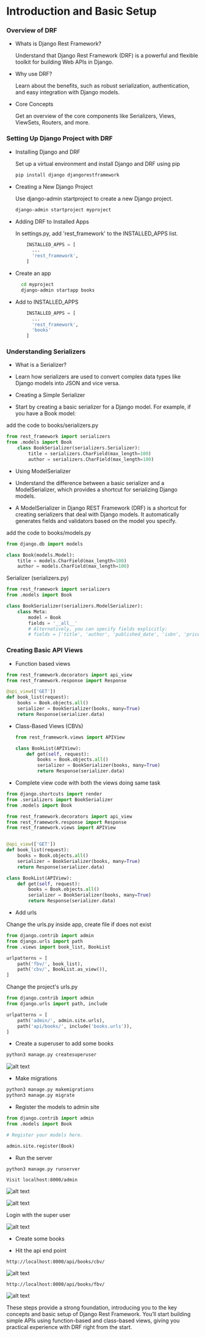 # Introduction and Basic Setup

### Overview of DRF

- Whats is Django Rest Framework?

  Understand that Django Rest Framework (DRF) is a powerful and flexible toolkit for building Web APIs in Django.

- Why use DRF?

  Learn about the benefits, such as robust serialization, authentication, and easy integration with Django models.

- Core Concepts

  Get an overview of the core components like Serializers, Views, ViewSets, Routers, and more.

### Setting Up Django Project with DRF

- Installing Django and DRF

  Set up a virtual environment and install Django and DRF using pip

  ```bash
  pip install django djangorestframework
  ```

- Creating a New Django Project

  Use django-admin startproject to create a new Django project.

  ```bash
  django-admin startproject myproject
  ```

- Adding DRF to Installed Apps

  In settings.py, add 'rest_framework' to the INSTALLED_APPS list.

  ```python
      INSTALLED_APPS = [
        ...
        'rest_framework',
      ]
  ```

- Create an app

  ```bash
    cd myproject
    django-admin startapp books
  ```

- Add to INSTALLED_APPS

  ```python
      INSTALLED_APPS = [
        ...
        'rest_framework',
        'books'
      ]
  ```

### Understanding Serializers

- What is a Serializer?

- Learn how serializers are used to convert complex data types like Django models into JSON and vice versa.

- Creating a Simple Serializer

- Start by creating a basic serializer for a Django model. For example, if you have a Book model:

add the code to books/serializers.py

```python
from rest_framework import serializers
from .models import Book
    class BookSerializer(serializers.Serializer):
        title = serializers.CharField(max_length=100)
        author = serializers.CharField(max_length=100)
```

- Using ModelSerializer

- Understand the difference between a basic serializer and a ModelSerializer, which provides a shortcut for serializing Django models.

- A ModelSerializer in Django REST Framework (DRF) is a shortcut for creating serializers that deal with Django models. It automatically generates fields and validators based on the model you specify.

add the code to books/models.py

```python
from django.db import models

class Book(models.Model):
    title = models.CharField(max_length=100)
    author = models.CharField(max_length=100)

```

Serializer (serializers.py)

```python
from rest_framework import serializers
from .models import Book

class BookSerializer(serializers.ModelSerializer):
    class Meta:
        model = Book
        fields = '__all__'
        # Alternatively, you can specify fields explicitly:
        # fields = ['title', 'author', 'published_date', 'isbn', 'price']
```

### Creating Basic API Views

- Function based views

```python
from rest_framework.decorators import api_view
from rest_framework.response import Response

@api_view(['GET'])
def book_list(request):
    books = Book.objects.all()
    serializer = BookSerializer(books, many=True)
    return Response(serializer.data)
```

- Class-Based Views (CBVs)

  ```python
  from rest_framework.views import APIView

  class BookList(APIView):
      def get(self, request):
          books = Book.objects.all()
          serializer = BookSerializer(books, many=True)
          return Response(serializer.data)
  ```

- Complete view code with both the views doing same task

```python
from django.shortcuts import render
from .serializers import BookSerializer
from .models import Book

from rest_framework.decorators import api_view
from rest_framework.response import Response
from rest_framework.views import APIView


@api_view(['GET'])
def book_list(request):
    books = Book.objects.all()
    serializer = BookSerializer(books, many=True)
    return Response(serializer.data)

class BookList(APIView):
    def get(self, request):
        books = Book.objects.all()
        serializer = BookSerializer(books, many=True)
        return Response(serializer.data)

```

- Add urls

Change the urls.py inside app, create file if does not exist

```python
from django.contrib import admin
from django.urls import path
from .views import book_list, BookList

urlpatterns = [
    path('fbv/', book_list),
    path('cbv/', BookList.as_view()),
]
```

Change the project's urls.py

```python
from django.contrib import admin
from django.urls import path, include

urlpatterns = [
    path('admin/', admin.site.urls),
    path('api/books/', include('books.urls')),
]

```

- Create a superuser to add some books

```bash
python3 manage.py createsuperuser
```

![alt text](images/image.png)

- Make migrations

```bash
python3 manage.py makemigrations
python3 manage.py migrate
```

- Register the models to admin site

```python
from django.contrib import admin
from .models import Book

# Register your models here.

admin.site.register(Book)
```

- Run the server

```bash
python3 manage.py runserver
```

`Visit localhost:8000/admin`

![alt text](images/image-1.png)

![alt text](images/image-2.png)

Login with the super user

![alt text](images/image-3.png)

- Create some books

- Hit the api end point

`http://localhost:8000/api/books/cbv/`

![alt text](images/image-4.png)

`http://localhost:8000/api/books/fbv/`

![alt text](images/image-5.png)

These steps provide a strong foundation, introducing you to the key concepts and basic setup of Django Rest Framework. You’ll start building simple APIs using function-based and class-based views, giving you practical experience with DRF right from the start.
